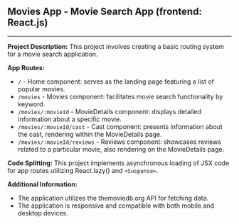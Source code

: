 ## Movies App - Movie Search App (frontend: React.js)

---

**Project Description:** This project involves creating a basic routing system
for a movie search application.

**App Routes:**

- `/` - Home component: serves as the landing page featuring a list of popular
  movies.
- `/movies` - Movies component: facilitates movie search functionality by
  keyword.
- `/movies/:movieId` - MovieDetails component: displays detailed information
  about a specific movie.
- `/movies/:movieId/cast` - Cast component: presents information about the cast,
  rendering within the MovieDetails page.
- `/movies/:movieId/reviews` - Reviews component: showcases reviews related to a
  particular movie, also rendering on the MovieDetails page.

**Code Splitting:** This project implements asynchronous loading of JSX code for
app routes utilizing React.lazy() and `<Suspense>`.

**Additional Information:**

- The application utilizes the themoviedb.org API for fetching data.
- The application is responsive and compatible with both mobile and desktop
  devices.
